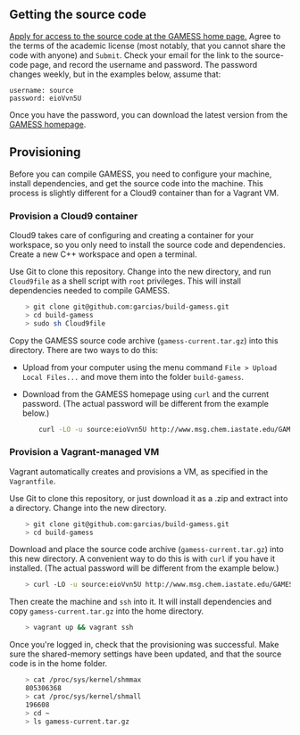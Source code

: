 ## Getting the source code

[Apply for access to the source code at the GAMESS home page.](http://www.msg.ameslab.gov/gamess/License_Agreement.html) Agree to the terms of the academic license (most notably, that you cannot share the code with anyone) and `Submit`. Check your email for the link to the source-code page, and record the username and password. The password changes weekly, but in the examples below, assume that:

    username: source
    password: eioVvn5U

Once you have the password, you can download the latest version from the [GAMESS homepage](http://www.msg.chem.iastate.edu/GAMESS/download/source/gamess-current.tar.gz). 

## Provisioning

Before you can compile GAMESS, you need to configure your machine, install dependencies, and get the source code into the machine. This process is slightly different for a Cloud9 container than for a Vagrant VM.

### Provision a Cloud9 container

Cloud9 takes care of configuring and creating a container for your workspace, so you only need to install the source code and dependencies. Create a new C++ workspace and open a terminal. 

Use Git to clone this repository. Change into the new directory, and run `Cloud9file` as a shell script with `root` privileges. This will install dependencies needed to compile GAMESS.

```bash
    > git clone git@github.com:garcias/build-gamess.git
    > cd build-gamess
    > sudo sh Cloud9file
```

Copy the GAMESS source code archive (`gamess-current.tar.gz`) into this directory. There are two ways to do this:

- Upload from your computer using the menu command `File > Upload Local Files...` and move them into the folder `build-gamess`.
- Download from the GAMESS homepage using `curl` and the current password. (The actual password will be different from the example below.)

    ```bash
        curl -LO -u source:eioVvn5U http://www.msg.chem.iastate.edu/GAMESS/download/source/gamess-current.tar.gz
    ```

### Provision a Vagrant-managed VM

Vagrant automatically creates and provisions a VM, as specified in the `Vagrantfile`. 

Use Git to clone this repository, or just download it as a .zip and extract into a directory. Change into the new directory.

```bash
    > git clone git@github.com:garcias/build-gamess.git
    > cd build-gamess
```

Download and place the source code archive (`gamess-current.tar.gz`) into this new directory. A convenient way to do this is with `curl` if you have it installed. (The actual password will be different from the example below.)

```bash
    > curl -LO -u source:eioVvn5U http://www.msg.chem.iastate.edu/GAMESS/download/source/gamess-current.tar.gz
```

Then create the machine and `ssh` into it. It will install dependencies and copy `gamess-current.tar.gz` into the home directory.

```bash
    > vagrant up && vagrant ssh
```

Once you're logged in, check that the provisioning was successful. Make sure the shared-memory settings have been updated, and that the source code is in the home folder.

```bash
    > cat /proc/sys/kernel/shmmax
    805306368
    > cat /proc/sys/kernel/shmall
    196608
    > cd ~
    > ls gamess-current.tar.gz
```

